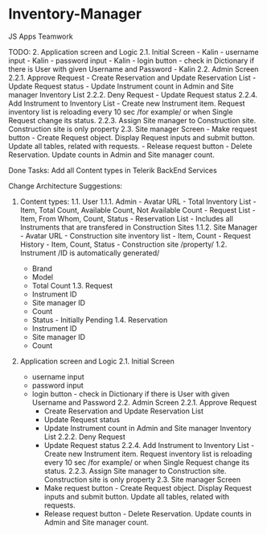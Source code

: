 # Inventory-Manager
JS Apps Teamwork

TODO:
2. Application screen and Logic
  2.1. Initial Screen - Kalin
    - username input - Kalin
    - password input - Kalin
    - login button - check in Dictionary if there is User with given Username and Password - Kalin
  2.2. Admin Screen
    2.2.1. Approve Request
      - Create Reservation and Update Reservation List
      - Update Request status
      - Update Instrument count in Admin and Site manager Inventory List
    2.2.2. Deny Request
      - Update Request status
    2.2.4. Add Instrument to Inventory List - Create new Instrument item.
      Request inventory list is reloading every 10 sec /for example/ or when Single Request change its status.
    2.2.3. Assign Site manager to Construction site. Construction site is only property
  2.3. Site manager Screen
      - Make request button - Create Request object. Display Request inputs and submit button. Update all tables, related with requests.
      - Release request button - Delete Reservation. Update counts in Admin and Site manager count.


Done Tasks:
Add all Content types in Telerik BackEnd Services


Change Architecture Suggestions:

1. Content types:
  1.1. User
    1.1.1. Admin
        - Avatar URL
        - Total Inventory List - Item, Total Count, Available Count, Not Available Count
        - Request List - Item, From Whom, Count, Status
        - Reservation List - Includes all Instruments that are transfered in Construction Sites
    1.1.2. Site Manager
        - Avatar URL
        - Construction site inventory list - Item, Count
        - Request History - Item, Count, Status
        - Construction site /property/
  1.2. Instrument /ID is automatically generated/
    - Brand
    - Model
    - Total Count
  1.3. Request
    - Instrument ID
    - Site manager ID
    - Count
    - Status - Initially Pending
  1.4. Reservation
    - Instrument ID
    - Site manager ID
    - Count
    
2. Application screen and Logic
  2.1. Initial Screen
    - username input
    - password input
    - login button - check in Dictionary if there is User with given Username and Password
  2.2. Admin Screen
    2.2.1. Approve Request
      - Create Reservation and Update Reservation List
      - Update Request status
      - Update Instrument count in Admin and Site manager Inventory List
    2.2.2. Deny Request
      - Update Request status
    2.2.4. Add Instrument to Inventory List - Create new Instrument item.
      Request inventory list is reloading every 10 sec /for example/ or when Single Request change its status.
    2.2.3. Assign Site manager to Construction site. Construction site is only property
  2.3. Site manager Screen
      - Make request button - Create Request object. Display Request inputs and submit button. Update all tables, related with requests.
      - Release request button - Delete Reservation. Update counts in Admin and Site manager count.
      
    
    
